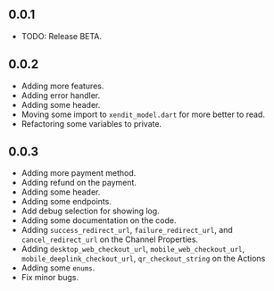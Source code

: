 ## 0.0.1

* TODO: Release BETA.

## 0.0.2

* Adding more features.
* Adding error handler.
* Adding some header.
* Moving some import to `xendit_model.dart` for more better to read.
* Refactoring some variables to private.

## 0.0.3

* Adding more payment method.
* Adding refund on the payment.
* Adding some header.
* Adding some endpoints.
* Add debug selection for showing log.
* Adding some documentation on the code.
* Adding `success_redirect_url`, `failure_redirect_url`, and `cancel_redirect_url` on the Channel Properties.
* Adding `desktop_web_checkout_url`, `mobile_web_checkout_url`, `mobile_deeplink_checkout_url`, `qr_checkout_string` on the Actions
* Adding some `enums`.
* Fix minor bugs.